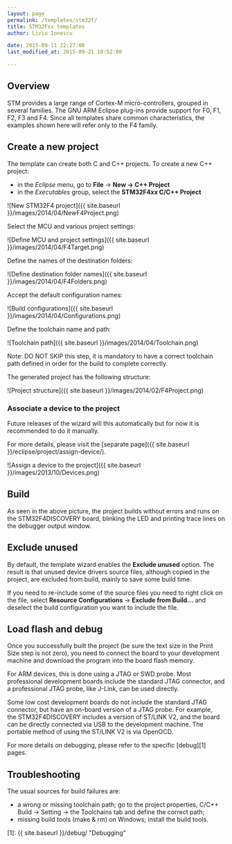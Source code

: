 ```yaml
---
layout: page
permalink: /templates/stm32f/
title: STM32Fxx templates
author: Liviu Ionescu

date: 2015-09-11 22:27:00
last_modified_at: 2015-09-21 18:52:00

---
```


## Overview

STM provides a large range of Cortex-M micro-controllers, grouped in several families. The GNU ARM Eclipse plug-ins provide support for F0, F1, F2, F3 and F4. Since all templates share common characteristics, the examples shown here will refer only to the F4 family.

## Create a new project

The template can create both C and C++ projects. To create a new C++ project:

* in the *Eclipse* menu, go to **File** → **New → C++ Project**
* in the *Executables* group, select the **STM32F4xx C/C++ Project**

![New STM32F4 project]({{ site.baseurl }}/images/2014/04/NewF4Project.png)

Select the MCU and various project settings:

![Define MCU and project settings]({{ site.baseurl }}/images/2014/04/F4Target.png)


Define the names of the destination folders:

![Define destination folder names]({{ site.baseurl }}/images/2014/04/F4Folders.png)


Accept the default configuration names:

![Build configurations]({{ site.baseurl }}/images/2014/04/Configurations.png)


Define the toolchain name and path:

![Toolchain path]({{ site.baseurl }}/images/2014/04/Toolchain.png)


Note: DO NOT SKIP this step, it is mandatory to have a correct toolchain path defined in order for the build to complete correctly.

The generated project has the following structure:

![Project structure]({{ site.baseurl }}/images/2014/02/F4Project.png)

### Associate a device to the project


Future releases of the wizard will this automatically but for now it is recommended to do it manually.


For more details, please visit the [separate page]({{ site.baseurl }}/eclipse/project/assign-device/).



![Assign a device to the project]({{ site.baseurl }}/images/2013/10/Devices.png)


## Build

As seen in the above picture, the project builds without errors and runs on the STM32F4DISCOVERY board, blinking the LED and printing trace lines on the debugger output window.

## Exclude unused

By default, the template wizard enables the **Exclude unused** option. The result is that unused device drivers source files, although copied in the project, are excluded from build, mainly to save some build time.

If you need to re-include some of the source files you need to right click on the file, select **Resource Configurations** → **Exclude from Build...** and deselect the build configuration you want to include the file.

## Load flash and debug

Once you successfully built the project (be sure the text size in the Print Size step is not zero), you need to connect the board to your development machine and download the program into the board flash memory.

For ARM devices, this is done using a JTAG or SWD probe. Most professional development boards include the standard JTAG connector, and a professional JTAG probe, like J-Link, can be used directly.

Some low cost development boards do not include the standard JTAG connector, but have an on-board version of a JTAG probe. For example, the STM32F4DISCOVERY includes a version of ST/LINK V2, and the board can be directly connected via USB to the development machine. The portable method of using the ST/LINK V2 is via OpenOCD.

For more details on debugging, please refer to the specific [debug][1] pages.

## Troubleshooting

The usual sources for build failures are:

* a wrong or missing toolchain path; go to the project properties, C/C++ Build → Setting → the Toolchains tab and define the correct path;
* missing build tools (make & rm) on Windows; install the build tools.

 [1]: {{ site.baseurl }}/debug/ "Debugging"
